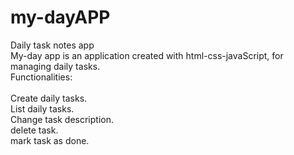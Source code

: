 # my-dayAPP
Daily task notes app  
My-day app is an application created with html-css-javaScript, for managing daily tasks. <br>
Functionalities:<br><br>
Create daily tasks.<br>
List daily tasks.<br>
Change task description.<br>
delete task.<br>
mark task as done.<br>


